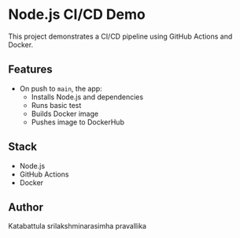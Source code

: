 # Node.js CI/CD Demo

This project demonstrates a CI/CD pipeline using GitHub Actions and Docker.

## Features
- On push to `main`, the app:
  - Installs Node.js and dependencies
  - Runs basic test
  - Builds Docker image
  - Pushes image to DockerHub

## Stack
- Node.js
- GitHub Actions
- Docker

## Author
Katabattula srilakshminarasimha pravallika
